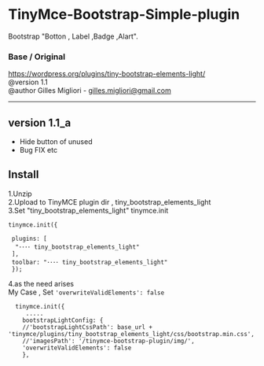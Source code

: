 # TinyMce-Bootstrap-Simple-plugin
Bootstrap "Botton , Label ,Badge ,Alart".

### Base / Original
https://wordpress.org/plugins/tiny-bootstrap-elements-light/  
@version 1.1  
@author Gilles Migliori - gilles.migliori@gmail.com  


* ***********************************************************
## version 1.1_a
* Hide button of unused
* Bug FIX  etc 

## Install

1.Unzip  
2.Upload to TinyMCE plugin dir ,  tiny_bootstrap_elements_light   
3.Set  "tiny_bootstrap_elements_light"  tinymce.init  

    tinymce.init({

     plugins: [
      "････ tiny_bootstrap_elements_light" 
     ],
     toolbar: "････ tiny_bootstrap_elements_light" 
     });

4.as the need arises   
  My Case , Set ``` 'overwriteValidElements': false ```   
  
      tinymce.init({
         .....
        bootstrapLightConfig: {
        //'bootstrapLightCssPath': base_url + 'tinymce/plugins/tiny_bootstrap_elements_light/css/bootstrap.min.css',
        //'imagesPath': '/tinymce-bootstrap-plugin/img/',
        'overwriteValidElements': false
        },  
       



